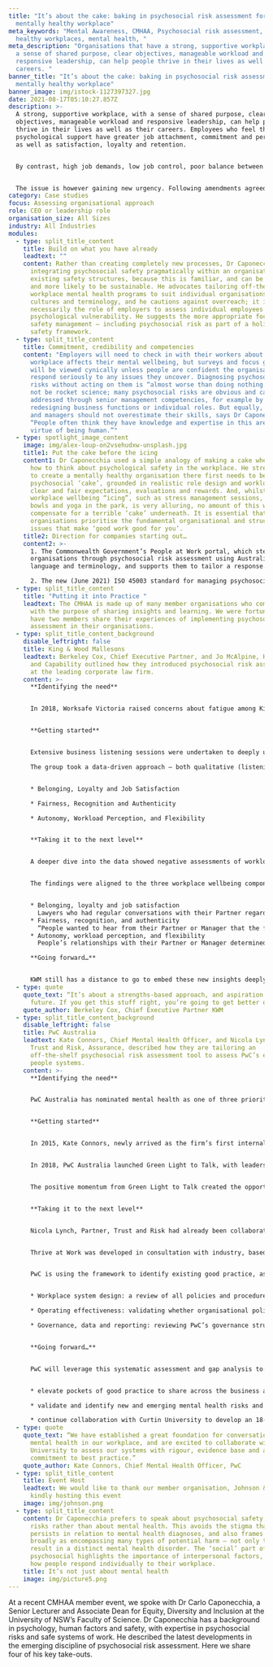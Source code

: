 ```yaml
---
title: "It’s about the cake: baking in psychosocial risk assessment for a
  mentally healthy workplace"
meta_keywords: "Mental Awareness, CMHAA, Psychosocial risk assessment, mentally
  healthy workplaces, mental health, "
meta_description: "Organisations that have a strong, supportive workplace, with
  a sense of shared purpose, clear objectives, manageable workload and
  responsive leadership, can help people thrive in their lives as well as their
  careers. "
banner_title: "It’s about the cake: baking in psychosocial risk assessment for a
  mentally healthy workplace"
banner_image: img/istock-1127397327.jpg
date: 2021-08-17T05:10:27.857Z
description: >-
  A strong, supportive workplace, with a sense of shared purpose, clear
  objectives, manageable workload and responsive leadership, can help people
  thrive in their lives as well as their careers. Employees who feel they have
  psychological support have greater job attachment, commitment and performance,
  as well as satisfaction, loyalty and retention.


  By contrast, high job demands, low job control, poor balance between effort and reward, injustices, role stress, bullying and low social support in the workplace are associated with an increased risk of developing mental health problems that are every bit as damaging as physical injuries. But unlike well-established systems to document physical injury risks, assessing the impact of the workplace on mental health is uncharted territory for many organisations. 


  The issue is however gaining new urgency. Following amendments agreed in May to the national model Work Health and Safety Regulations, employers will soon be obliged to systematically assess and mitigate psychosocial risks in the same way as physical risks, and subject to the same penalties for breaches.
category: Case studies
focus: Assessing organisational approach
role: CEO or leadership role
organisation_size: All Sizes
industry: All Industries
modules:
  - type: split_title_content
    title: Build on what you have already
    leadtext: ""
    content: Rather than creating completely new processes, Dr Caponecchia favours
      integrating psychosocial safety pragmatically within an organisation’s
      existing safety structures, because this is familiar, and can be flexible
      and more likely to be sustainable. He advocates tailoring off-the-shelf
      workplace mental health programs to suit individual organisations’ needs,
      cultures and terminology, and he cautions against overreach; it is not
      necessarily the role of employers to assess individual employees for
      psychological vulnerability. He suggests the more appropriate focus is on
      safety management – including psychosocial risk as part of a holistic
      safety framework.
  - type: split_title_content
    title: Commitment, credibility and competencies
    content: "Employers will need to check in with their workers about how the
      workplace affects their mental wellbeing, but surveys and focus groups
      will be viewed cynically unless people are confident the organisation will
      respond seriously to any issues they uncover. Diagnosing psychosocial
      risks without acting on them is “almost worse than doing nothing.” It may
      not be rocket science; many psychosocial risks are obvious and can be
      addressed through senior management competencies, for example by
      redesigning business functions or individual roles. But equally, leaders
      and managers should not overestimate their skills, says Dr Caponecchia:
      “People often think they have knowledge and expertise in this area by
      virtue of being human.”"
  - type: spotlight_image_content
    image: img/alex-loup-on2vsehudxw-unsplash.jpg
    title1: Put the cake before the icing
    content1: Dr Caponecchia used a simple analogy of making a cake when describing
      how to think about psychological safety in the workplace. He stressed that
      to create a mentally healthy organisation there first needs to be a solid
      psychosocial ‘cake’, grounded in realistic role design and workload, with
      clear and fair expectations, evaluations and rewards. And, whilst
      workplace wellbeing “icing”, such as stress management sessions, fruit
      bowls and yoga in the park, is very alluring, no amount of this will
      compensate for a terrible ‘cake’ underneath. It is essential that
      organisations prioritise the fundamental organisational and structural
      issues that make ‘good work good for you’.
    title2: Direction for companies starting out…
    content2: >-
      1. The Commonwealth Government’s People at Work portal, which steps
      organisations through psychosocial risk assessment using Australian
      language and terminology, and supports them to tailor a response. 

      2. The new (June 2021) ISO 45003 standard for managing psychosocial risks in the workplace, which highlights the opportunity not just to avoid harm but also to increase job satisfaction, employee commitment and productivity: “Everything you do to manage risk is working at more than one level. You’re not only controlling the risks but communicating something about your values, telling people what you’re actually about.”
  - type: split_title_content
    title: "Putting it into Practice "
    leadtext: The CMHAA is made up of many member organisations who come together
      with the purpose of sharing insights and learning. We were fortunate to
      have two members share their experiences of implementing psychosocial risk
      assessment in their organisations.
  - type: split_title_content_background
    disable_leftright: false
    title: King & Wood Mallesons
    leadtext: Berkeley Cox, Chief Executive Partner, and Jo McAlpine, Head of Talent
      and Capability outlined how they introduced psychosocial risk assessment
      at the leading corporate law firm.
    content: >-
      **Identifying the need**


      In 2018, Worksafe Victoria raised concerns about fatigue among King & Wood Mallesons (KWM) employees assisting clients in response to the Royal Commission into Misconduct in the Banking, Superannuation and Financial Services Industry. This situation was difficult for KWM given the importance it placed on the health, safety and wellbeing of its people, but ultimately it provided a catalyst for renewing and enhancing its focus on this critical issue.


      **Getting started**


      Extensive business listening sessions were undertaken to deeply understand the day-to-day experiences of KWM’s people, alongside reviews of systemic, cultural and structural issues impacting wellbeing. A core team, led by the Chief Executive Partner, then decided to engage Positive Group, world-leading experts in psychology and neuroscience, and work directly with its Co-Founder and Director, Dr Brian Marien, to audit KWM’s psychological wellbeing.

      The group took a data-driven approach – both qualitative (listening to people, clients and experts) and quantitative (statistical methods to measure psychological health and wellbeing) to identify patterns and risk factors which were then used to inform strategy. They analysed 75,000+ unique data points which identified three critical components to psychological wellbeing at KWM:


      * Belonging, Loyalty and Job Satisfaction

      * Fairness, Recognition and Authenticity 

      * Autonomy, Workload Perception, and Flexibility


      **Taking it to the next level** 


      A deeper dive into the data showed negative assessments of workloads were not directly correlated to billable hours; the perception of workload as being reasonable or unreasonable was most closely linked to team dynamics and the support of KWM Partners. “The relationship with your Partner has the potential to be highly protective,” said Jo McAlpine. “Leaders can be role models, leading through flexing and trusting their team members, and demonstrating that trust.” The objective was not for everyone to be at the top of every wellbeing domain all the time, but to create an environment where people felt supported through work and personal challenges.


      The findings were aligned to the three workplace wellbeing components:


      * Belonging, loyalty and job satisfaction
        Lawyers who had regular conversations with their Partner regarding their career progression were more likely to report that their Partner cared about their wellbeing. Those who felt they could have an attractive career at KWM, or access to other ways to grow their skills and experience with the firm, demonstrated a higher sense of belonging, loyalty and job satisfaction.
      * Fairness, recognition, and authenticity
        “People wanted to hear from their Partner or Manager that the fairness agenda is important to them,” Ms McAlpine said. “It’s not just the awards and $100 vouchers. It’s about the application of policies, getting time back and rest and recovery, whether these were being applied consistently.”
      * Autonomy, workload perception, and flexibility
        People’s relationships with their Partner or Manager determined whether they felt empowered in their work and ability to manage the workload. Closer individual relationships promoted mutual trust, improving people’s sense of autonomy, coping and the perception that they can work flexibly.

      **Going forward…**


      KWM still has a distance to go to embed these new insights deeply into company policies, practices, and culture, said Chief Executive Partner Berkeley Cox, but the work to date has created a positive foundation. Listening to employees was not only about being open to constructive feedback, he said, but inviting them to recount positive experiences too. “It’s about a strengths-based approach, and aspiration for the future. If you get this stuff right, you’re going to get better outcomes.”
  - type: quote
    quote_text: “It’s about a strengths-based approach, and aspiration for the
      future. If you get this stuff right, you’re going to get better outcomes.”
    quote_author: Berkeley Cox, Chief Executive Partner KWM
  - type: split_title_content_background
    disable_leftright: false
    title: PwC Australia
    leadtext: Kate Connors, Chief Mental Health Officer, and Nicola Lynch, Partner,
      Trust and Risk, Assurance, described how they are tailoring an
      off-the-shelf psychosocial risk assessment tool to assess PwC’s existing
      people systems.
    content: >-
      **Identifying the need**


      PwC Australia has nominated mental health as one of three priority social impact areas.  Acknowledging the importance of “walking the talk”, PwC has committed to mental health and wellbeing as a central area of focus with its own 8000 employees across Australia. 


      **Getting started**


      In 2015, Kate Connors, newly arrived as the firm’s first internal psychologist and Head of Wellbeing, identified the Green Light to Talk initiative, developed by PwC in the UK. The UK firm had launched Green Light to Talk as a way to reduce stigma, promote open workplace conversations and increase awareness of mental health support available within the organisation.


      In 2018, PwC Australia launched Green Light to Talk, with leaders sharing personal stories about their own experiences with mental ill health, and advocating the importance of accessing professional support when required. This was followed by a commitment to establishing an organisation-wide community of trained mental health first aiders, known as Green Light to Talk Advocates. An internal review of the program has demonstrated a positive impact in the reduction of stigma and an increase in professional help-seeking, as measured by increased use of PwC’s Employee Assistance Program (EAP).


      The positive momentum from Green Light to Talk created the opportunity for PwC to apply additional rigour, and a systematic approach to the management of psychological risks within the organisation, as a natural next step.    


      **Taking it to the next level** 


      Nicola Lynch, Partner, Trust and Risk had already been collaborating with Curtin University’s Future of Work Institute on a range of workplace mental health projects, including the practical application of the evidence-based Thrive at Work framework. 


      Thrive at Work was developed in consultation with industry, based on an extensive evaluation of the academic literature. It provides organisations with a clear and comprehensive set of strategies to effectively manage mental health within workplaces. There are three pillars to the framework - mitigate illness, prevent harm, and promote thriving.    


      PwC is using the framework to identify existing good practice, as well as gaps and opportunities for improvement, relating to:


      * Workplace system design: a review of all policies and procedures that mitigate illness, prevent harm and promote thriving.

      * Operating effectiveness: validating whether organisational policies and procedures are being applied and having the impact PwC intended on mental health.

      * Governance, data and reporting: reviewing PwC’s governance structures, data and reporting systems to assess against best practice and drive continuous improvement.


      **Going forward…**


      PwC will leverage this systematic assessment and gap analysis to:


      * elevate pockets of good practice to share across the business and create a more consistent application of what is working well.

      * validate and identify new and emerging mental health risks and controls for inclusion in the PwC risk register

      * continue collaboration with Curtin University to develop an 18-month roadmap, to embed the Thrive at Work framework, inform best practice and embed evidence-based workplace mental health strategies throughout the organisation.
  - type: quote
    quote_text: “We have established a great foundation for conversations about
      mental health in our workplace, and are excited to collaborate with Curtin
      University to assess our systems with rigour, evidence base and a
      commitment to best practice.”
    quote_author: Kate Connors, Chief Mental Health Officer, PwC
  - type: split_title_content
    title: Event Host
    leadtext: We would like to thank our member organisation, Johnson & Johnson, for
      kindly hosting this event
    image: img/johnson.png
  - type: split_title_content
    content: Dr Caponecchia prefers to speak about psychosocial safety, hazards and
      risks rather than about mental health. This avoids the stigma that
      persists in relation to mental health diagnoses, and also frames the issue
      broadly as encompassing many types of potential harm – not only those that
      result in a distinct mental health disorder. The ‘social’ part of
      psychosocial highlights the importance of interpersonal factors, not just
      how people respond individually to their workplace.
    title: It’s not just about mental health
    image: img/picture5.png
---
```

At a recent CMHAA member event, we spoke with Dr Carlo Caponecchia, a Senior Lecturer and Associate Dean for Equity, Diversity and Inclusion at the University of NSW’s Faculty of Science. Dr Caponecchia has a background in psychology, human factors and safety, with expertise in psychosocial risks and safe systems of work. He described the latest developments in the emerging discipline of psychosocial risk assessment.  Here we share four of his key take-outs.